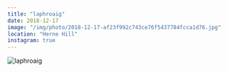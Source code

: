 ```yaml
---
title: "laphroaig"
date: 2018-12-17
image: "/img/photo/2018-12-17-af23f992c743ce76f5437784fcca1d76.jpg"
location: "Herne Hill"
instagram: true
---
```


![laphroaig](/img/photo/2018-12-17-af23f992c743ce76f5437784fcca1d76.jpg)
